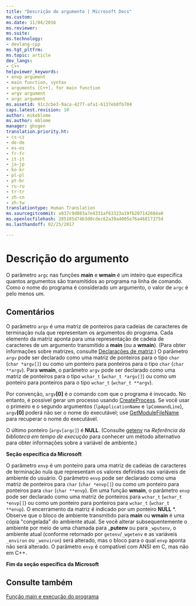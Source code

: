 ```yaml
---
title: "Descrição do argumento | Microsoft Docs"
ms.custom: 
ms.date: 11/04/2016
ms.reviewer: 
ms.suite: 
ms.technology:
- devlang-cpp
ms.tgt_pltfrm: 
ms.topic: article
dev_langs:
- C++
helpviewer_keywords:
- envp argument
- main function, syntax
- arguments [C++], for main function
- argv argument
- argc argument
ms.assetid: 91c2cbe3-9aca-4277-afa1-6137eb8fb704
caps.latest.revision: 10
author: mikeblome
ms.author: mblome
manager: ghogen
translation.priority.ht:
- cs-cz
- de-de
- es-es
- fr-fr
- it-it
- ja-jp
- ko-kr
- pl-pl
- pt-br
- ru-ru
- tr-tr
- zh-cn
- zh-tw
translationtype: Human Translation
ms.sourcegitcommit: a937c9d083a7e4331af63323a19fb207142604a0
ms.openlocfilehash: 285105d74b3d0cdec62a39a4005e76a46817375d
ms.lasthandoff: 02/25/2017

---
```

# <a name="argument-description"></a>Descrição do argumento
O parâmetro `argc` nas funções **main** e **wmain** é um inteiro que especifica quantos argumentos são transmitidos ao programa na linha de comando. Como o nome do programa é considerado um argumento, o valor de `argc` é pelo menos um.  
  
## <a name="remarks"></a>Comentários  
 O parâmetro `argv` é uma matriz de ponteiros para cadeias de caracteres de terminação nula que representam os argumentos do programa. Cada elemento da matriz aponta para uma representação de cadeia de caracteres de um argumento transmitido a **main** (ou a **wmain**). (Para obter informações sobre matrizes, consulte [Declarações de matriz](../c-language/array-declarations.md).) O parâmetro `argv` pode ser declarado como uma matriz de ponteiros para o tipo `char` (`char *argv[]`) ou como um ponteiro para ponteiros para o tipo `char` (`char **argv`). Para **wmain**, o parâmetro `argv` pode ser declarado como uma matriz de ponteiros para o tipo `wchar_t` (`wchar_t *argv[]`) ou como um ponteiro para ponteiros para o tipo `wchar_t` (`wchar_t **argv`).  
  
 Por convenção, `argv`**[0]** é o comando com que o programa é invocado.  No entanto, é possível gerar um processo usando [CreateProcess](http://msdn.microsoft.com/library/windows/desktop/ms682425). Se você usar o primeiro e o segundo argumentos (`lpApplicationName` e `lpCommandLine`), `argv`**[0]** poderá não ser o nome do executável; use [GetModuleFileName](http://msdn.microsoft.com/library/windows/desktop/ms683197) para recuperar o nome do executável.  
  
 O último ponteiro (`argv[argc]`) é **NULL**. (Consulte [getenv](../c-runtime-library/reference/getenv-wgetenv.md) na *Referência da biblioteca em tempo de execução* para conhecer um método alternativo para obter informações sobre a variável de ambiente.)  
  
 **Seção específica da Microsoft**  
  
 O parâmetro `envp` é um ponteiro para uma matriz de cadeias de caracteres de terminação nula que representam os valores definidos nas variáveis de ambiente do usuário. O parâmetro `envp` pode ser declarado como uma matriz de ponteiros para `char` (`char *envp[]`) ou como um ponteiro para ponteiros para `char` (`char **envp`). Em uma função **wmain**, o parâmetro `envp` pode ser declarado como uma matriz de ponteiros para `wchar_t` (`wchar_t *envp[]`) ou como um ponteiro para ponteiros para `wchar_t` (`wchar_t **envp`). O encerramento da matriz é indicado por um ponteiro **NULL** \*. Observe que o bloco de ambiente transmitido para **main** ou **wmain** é uma cópia "congelada" do ambiente atual. Se você alterar subsequentemente o ambiente por meio de uma chamada para _**putenv** ou para `_wputenv`, o ambiente atual (conforme retornado por `getenv`/`_wgetenv` e as variáveis `_environ` ou `_wenviron`) será alterado, mas o bloco para o qual `envp` aponta não será alterado. O parâmetro `envp` é compatível com ANSI em C, mas não em C++.  
  
 **Fim da seção específica da Microsoft**  
  
## <a name="see-also"></a>Consulte também  
 [Função main e execução do programa](../c-language/main-function-and-program-execution.md)
